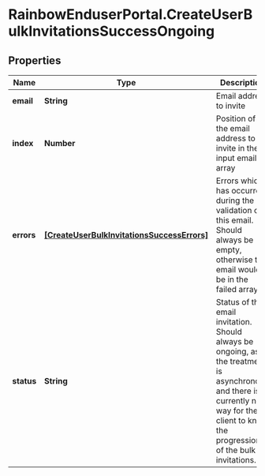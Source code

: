# RainbowEnduserPortal.CreateUserBulkInvitationsSuccessOngoing

## Properties

Name | Type | Description | Notes
------------ | ------------- | ------------- | -------------
**email** | **String** | Email address to invite | 
**index** | **Number** | Position of the email address to invite in the input emails array | 
**errors** | [**[CreateUserBulkInvitationsSuccessErrors]**](CreateUserBulkInvitationsSuccessErrors.md) | Errors which has occurred during the validation of this email. Should always be empty, otherwise the email would be in the failed array. | 
**status** | **String** | Status of the email invitation. Should always be ongoing, as the treatment is asynchronous and there is currently no way for the client to know the progression of the bulk invitations. | 


